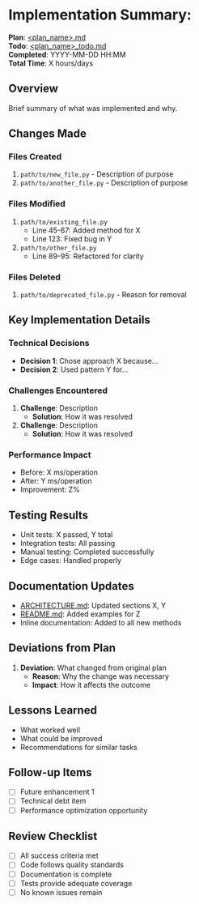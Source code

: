 # Implementation Summary: <Plan Name>

**Plan**: [<plan_name>.md](mdc:plans/<plan_name>.md)  
**Todo**: [<plan_name>_todo.md](mdc:plans/<plan_name>_todo.md)  
**Completed**: YYYY-MM-DD HH:MM  
**Total Time**: X hours/days  

## Overview
Brief summary of what was implemented and why.

## Changes Made

### Files Created
1. `path/to/new_file.py` - Description of purpose
2. `path/to/another_file.py` - Description of purpose

### Files Modified
1. `path/to/existing_file.py`
   - Line 45-67: Added method for X
   - Line 123: Fixed bug in Y
2. `path/to/other_file.py`
   - Line 89-95: Refactored for clarity

### Files Deleted
1. `path/to/deprecated_file.py` - Reason for removal

## Key Implementation Details

### Technical Decisions
- **Decision 1**: Chose approach X because...
- **Decision 2**: Used pattern Y for...

### Challenges Encountered
1. **Challenge**: Description
   - **Solution**: How it was resolved
2. **Challenge**: Description
   - **Solution**: How it was resolved

### Performance Impact
- Before: X ms/operation
- After: Y ms/operation
- Improvement: Z%

## Testing Results
- Unit tests: X passed, Y total
- Integration tests: All passing
- Manual testing: Completed successfully
- Edge cases: Handled properly

## Documentation Updates
- [ARCHITECTURE.md](mdc:ARCHITECTURE.md): Updated sections X, Y
- [README.md](mdc:README.md): Added examples for Z
- Inline documentation: Added to all new methods

## Deviations from Plan
1. **Deviation**: What changed from original plan
   - **Reason**: Why the change was necessary
   - **Impact**: How it affects the outcome

## Lessons Learned
- What worked well
- What could be improved
- Recommendations for similar tasks

## Follow-up Items
- [ ] Future enhancement 1
- [ ] Technical debt item
- [ ] Performance optimization opportunity

## Review Checklist
- [ ] All success criteria met
- [ ] Code follows quality standards
- [ ] Documentation is complete
- [ ] Tests provide adequate coverage
- [ ] No known issues remain 
